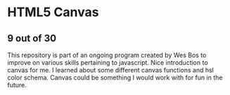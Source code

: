 # HTML5 Canvas
## 9 out of 30
This repository is part of an ongoing program created by Wes Bos to improve on various skills pertaining to javascript. Nice introduction to canvas for me. I learned about some different canvas functions and hsl color schema. Canvas could be something I would work with for fun in the future.
